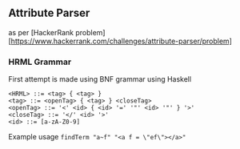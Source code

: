 ## Attribute Parser
as per [HackerRank problem][https://www.hackerrank.com/challenges/attribute-parser/problem]


### HRML Grammar
First attempt is made using BNF grammar using Haskell

```EBNF
<HRML> ::= <tag> { <tag> }
<tag> ::= <openTag> { <tag> } <closeTag>
<openTag> ::= '<' <id> { <id> '=' '"' <id> '"' } '>'
<closeTag> ::= '</' <id> '>'
<id> ::= [a-zA-Z0-9]
```

Example usage `findTerm "a~f" "<a f = \"ef\"></a>"`
